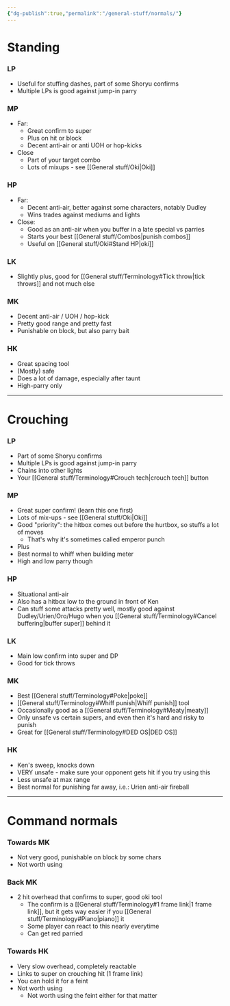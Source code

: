 ```yaml
---
{"dg-publish":true,"permalink":"/general-stuff/normals/"}
---
```


# Standing
### LP
- Useful for stuffing dashes, part of some Shoryu confirms
- Multiple LPs is good against jump-in parry
### MP
- Far:
	- Great confirm to super
	- Plus on hit or block
	- Decent anti-air or anti UOH or hop-kicks
- Close
	- Part of your target combo
	- Lots of mixups - see [[General stuff/Oki\|Oki]]
### HP
- Far:
	- Decent anti-air, better against some characters, notably Dudley
	- Wins trades against mediums and lights
- Close:
	- Good as an anti-air when you buffer in a late special vs parries
	- Starts your best [[General stuff/Combos\|punish combos]]
	- Useful on [[General stuff/Oki#Stand HP\|oki]]
### LK
- Slightly plus, good for [[General stuff/Terminology#Tick throw\|tick throws]] and not much else
### MK
- Decent anti-air / UOH / hop-kick
- Pretty good range and pretty fast
- Punishable on block, but also parry bait
### HK
- Great spacing tool
- (Mostly) safe
- Does a lot of damage, especially after taunt
- High-parry only
***
# Crouching
### LP
- Part of some Shoryu confirms
- Multiple LPs is good against jump-in parry
- Chains into other lights
- Your [[General stuff/Terminology#Crouch tech\|crouch tech]] button
### MP
- Great super confirm! (learn this one first)
- Lots of mix-ups - see [[General stuff/Oki\|Oki]]
- Good "priority": the hitbox comes out before the hurtbox, so stuffs a lot of moves
	- That's why it's sometimes called emperor punch
- Plus
- Best normal to whiff when building meter
- High and low parry though
### HP
- Situational anti-air
- Also has a hitbox low to the ground in front of Ken
- Can stuff some attacks pretty well, mostly good against Dudley/Urien/Oro/Hugo when you [[General stuff/Terminology#Cancel buffering\|buffer super]] behind it
### LK
- Main low confirm into super and DP
- Good for tick throws
### MK
- Best [[General stuff/Terminology#Poke\|poke]]
- [[General stuff/Terminology#Whiff punish\|Whiff punish]] tool
- Occasionally good as a [[General stuff/Terminology#Meaty\|meaty]]
- Only unsafe vs certain supers, and even then it's hard and risky to punish
- Great for [[General stuff/Terminology#DED OS\|DED OS]]
### HK
- Ken's sweep, knocks down
- VERY unsafe - make sure your opponent gets hit if you try using this
- Less unsafe at max range
- Best normal for punishing far away, i.e.: Urien anti-air fireball
***
# Command normals
### Towards MK
- Not very good, punishable on block by some chars
- Not worth using
### Back MK
- 2 hit overhead that confirms to super, good oki tool
	- The confirm is a [[General stuff/Terminology#1 frame link\|1 frame link]], but it gets way easier if you [[General stuff/Terminology#Piano\|piano]] it
	- Some player can react to this nearly everytime
	- Can get red parried
### Towards HK
- Very slow overhead, completely reactable
- Links to super on crouching hit (1 frame link)
- You can hold it for a feint
- Not worth using
	- Not worth using the feint either for that matter